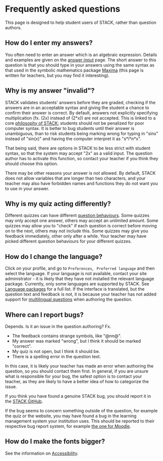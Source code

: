 # Frequently asked questions

This page is designed to help student users of STACK, rather than question authors.

## How do I enter my answers?

You often need to enter an answer which is an algebraic expression. Details and examples are given on the [answer input](Answer_input.md) page. The short answer to this question is that you should type in your answers using the same syntax as that used in the symbolic mathematics package [Maxima](../CAS/Maxima_background.md) (this page is written for teachers, but you may find it interesting).

## Why is my answer "invalid"?

STACK validates students' answers before they are graded, checking if the answers are in an acceptable syntax and giving the student a chance to confirm their answer is correct. By default, answers not explicitly specifying multiplication (fx. \(2x\) instead of \(2*x\)) are not accepted. This is linked to a core [philosophy of STACK](../About/The_philosophy_of_STACK.md); students should not be penalized for poor computer syntax. It is better to bug students until their answer is unambiguous, than to risk students being marking wrong for typing in "sinx" instead of "sin(x)" and having the computer interpret it as "s\*i\*n\*x".

That being said, there are options in STACK to be less strict with student syntax, so that the system may accept "2x" as a valid input. The question author has to activate this function, so contact your teacher if you think they should choose this option.

There may be other reasons your answer is not allowed. By default, STACK does not allow variables that are longer than two characters, and your teacher may also have forbidden names and functions they do not want you to use in your answer.

## Why is my quiz acting differently?

Different quizzes can have different [question behaviours](https://docs.moodle.org/37/en/Question_behaviours). Some quizzes may only accept one answer, others may accept an unlimited amount. Some quizzes may allow you to "check" if each question is correct before moving on to the next, others may not include this. Some quizzes may give you feedback immediately, other only after a while. Your teacher may have picked different question behaviours for your different quizzes.

## How do I change the language?

Click on your profile, and go to `Preferences`, ` Preferred language` and then select the language. If your language is not available, contact your site administrator - it is likely that they have not installed the relevant language package. Currently, only some languages are supported by STACK. See [Language packages](../Developer/Language_packs.md) for a full list. If the interface is translated, but the question text and feedback is not, it is because your teacher has not added support for [multilingual questions](../Authoring/Languages.md) when authoring the question.

## Where can I report bugs?

Depends. Is it an issue in the question authoring? Fx.

- The feedback contains strange symbols, like "@nn@".
- My answer was marked "wrong", but I think it should be marked "correct".
- My quiz is not open, but I think it should be.
- There is a spelling error in the question text.

In this case, it is likely your teacher has made an error when authoring the question, so you should contact them first. In general, if you are unsure what is responsible for your bug, the safest option is to contact your teacher, as they are likely to have a better idea of how to categorize the issue.

If you think you have found a genuine STACK bug, you should report it in the [STACK GitHub](https://github.com/maths/moodle-qtype_stack/issues).

If the bug seems to concern something outside of the question, for example the quiz or the website, you may have found a bug in the learning management system your institution uses. This should be reported to their respective bug report system, for example [the one for Moodle](https://tracker.moodle.org/secure/Dashboard.jspa).

## How do I make the fonts bigger?

See the information on [Accessibility](Accessibility.md). 